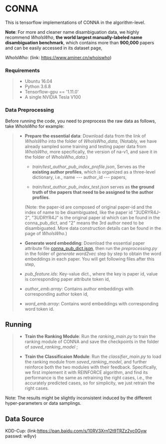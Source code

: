 # CONNA

This is tensorflow implementations of CONNA in the algorithm-level.



**Note**: For more and cleaner name disambiguation data, we highly recommend *WhoIsWho*, **the world largest manually-labeled name disambiguation benchmark**, which contains more than **900,000** papers and can be easily accessed in its dataset page, 

*WhoIsWho*: (link: https://www.aminer.cn/whoiswho)



### Requirements

>- Ubuntu 16.04
>- Python 3.6.8
>- Tensorflow-gpu == '1.11.0'
>- A single NVIDIA Tesla V100



### Data Preprocessing

Before running the code, you need to  preprocess the raw data as follows, take *WhoIsWho* for example:

>+ **Prepare the essential data**: Download data from the link of *WhoIsWho* into the folder of *WhoIsWho_data*, (Notably, we have already sampled some training and testing paper data from *WhoIsWho*, more specifically, the version of na-v1, and save it in the folder of *WhoIsWho_data*.) 
>
>     + *train/test_author_pub_index_profile.json*, Serves as the **existing author profiles**, which is organized as a three-level dictionary, i.e., name --- author_id --- papers,
>
>     + *train/test_author_pub_index_test.json* serves as **the ground truth of the papers that need to be assigned to the author profiles**.
>
>    (Note: the paper-id are composed of original paper-id and the index of name to be disambiguated, like the paper id "3UDRYR4J-2", "3UDRYR4J" is the original paper id which can be found in the conna_pub_dict, and "2" means the 3rd author need to be disambiguated. More data construction details can be found in the page of *WhoIsWho*.) 
>
>
>
>+ **Generate word embedding**:  Download the essential paper attribute file [conna_pub_dict.json](https://lfs.aminer.cn/misc/ND-data/conna_pub_dict.json), then run the *preprocessing.py* in the folder of *generate word2vec* step by step to obtain the word embeddings in each paper. You will get following files after this step,
>  + *pub_feature.ids*: Key-value dict., where the key is paper id, value is corresponding paper attribute token id,
>  + *author_emb.array*: Contains author embeddings with corresponding author token id,
>  + *word_emb.array*: Contains word embeddings with corresponding word token id.
>



## Running

>+ **Train the Ranking Module**: Run the *ranking_main.py* to train the ranking module of CONNA and save the checkpoints in the folder of *saved_ranking_model* ; 
>
> 
>
>+ **Train the Classificaion Module**: Run the *classifier_main.py* to load the ranking module from *saved_ranking_model*, and further reinforce both the two modules with their feedback. Specifically,  we first implement it with REINFORCE algorithm, and find its performance is the same as retraining the right cases, i.e., the accurately predicted cases, so for simplicity, we just retrain the right cases.



Note: The results might be slightly inconsistent induced by the different hyper-parameters or data samplings.



## Data Source

KDD-Cup: (link:https://pan.baidu.com/s/10RV3Xrn12t9TRZz2yc0Gyw  passwd: w8yv)





